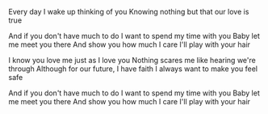 Every day I wake up thinking of you
Knowing nothing but that our love is true

And if you don't have much to do
I want to spend my time with you
Baby let me meet you there
And show you how much I care
I'll play with your hair

I know you love me just as I love you
Nothing scares me like hearing we're through
Although for our future, I have faith
I always want to make you feel safe

And if you don't have much to do
I want to spend my time with you
Baby let me meet you there
And show you how much I care
I'll play with your hair